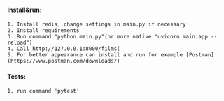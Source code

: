 #### **Install&run:**
    1. Install redis, change settings in main.py if necessary
    2. Install requirements
    3. Run command "python main.py"(or more native "uvicorn main:app --reload")
    4. Call http://127.0.0.1:8000/films(
    5. For better appearance can install and run for example [Postman](https://www.postman.com/downloads/)
    
#### **Tests:**
    1. run command 'pytest'